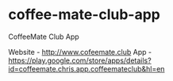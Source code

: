 # coffee-mate-club-app
CoffeeMate Club App 

Website - http://www.cofeemate.club
App - https://play.google.com/store/apps/details?id=coffeemate.chris.app.coffeemateclub&hl=en
